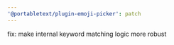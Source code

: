 ```yaml
---
'@portabletext/plugin-emoji-picker': patch
---
```


fix: make internal keyword matching logic more robust
